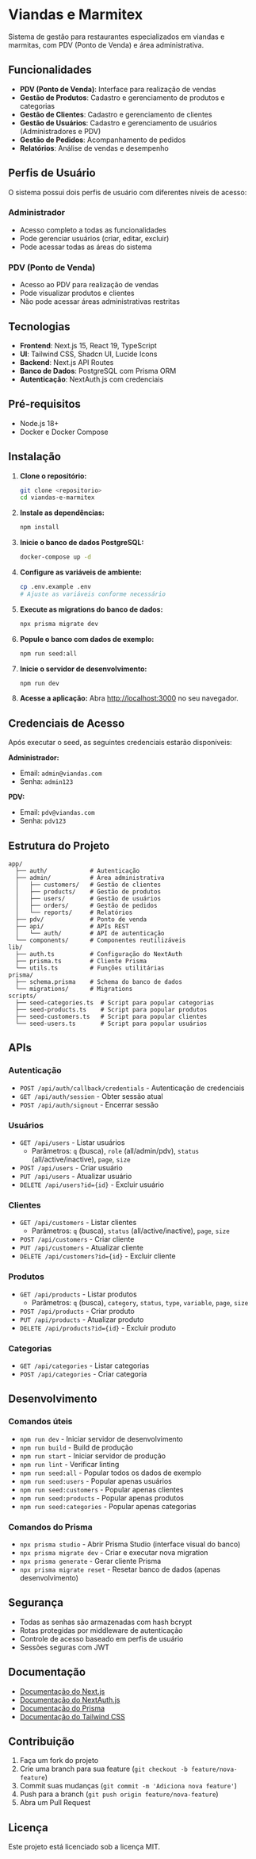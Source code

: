 # Viandas e Marmitex

Sistema de gestão para restaurantes especializados em viandas e marmitas, com PDV (Ponto de Venda) e área administrativa.

## Funcionalidades

- **PDV (Ponto de Venda)**: Interface para realização de vendas
- **Gestão de Produtos**: Cadastro e gerenciamento de produtos e categorias
- **Gestão de Clientes**: Cadastro e gerenciamento de clientes
- **Gestão de Usuários**: Cadastro e gerenciamento de usuários (Administradores e PDV)
- **Gestão de Pedidos**: Acompanhamento de pedidos
- **Relatórios**: Análise de vendas e desempenho

## Perfis de Usuário

O sistema possui dois perfis de usuário com diferentes níveis de acesso:

### Administrador
- Acesso completo a todas as funcionalidades
- Pode gerenciar usuários (criar, editar, excluir)
- Pode acessar todas as áreas do sistema

### PDV (Ponto de Venda)
- Acesso ao PDV para realização de vendas
- Pode visualizar produtos e clientes
- Não pode acessar áreas administrativas restritas

## Tecnologias

- **Frontend**: Next.js 15, React 19, TypeScript
- **UI**: Tailwind CSS, Shadcn UI, Lucide Icons
- **Backend**: Next.js API Routes
- **Banco de Dados**: PostgreSQL com Prisma ORM
- **Autenticação**: NextAuth.js com credenciais

## Pré-requisitos

- Node.js 18+
- Docker e Docker Compose

## Instalação

1. **Clone o repositório:**
   ```bash
   git clone <repositorio>
   cd viandas-e-marmitex
   ```

2. **Instale as dependências:**
   ```bash
   npm install
   ```

3. **Inicie o banco de dados PostgreSQL:**
   ```bash
   docker-compose up -d
   ```

4. **Configure as variáveis de ambiente:**
   ```bash
   cp .env.example .env
   # Ajuste as variáveis conforme necessário
   ```

5. **Execute as migrations do banco de dados:**
   ```bash
   npx prisma migrate dev
   ```

6. **Popule o banco com dados de exemplo:**
   ```bash
   npm run seed:all
   ```

7. **Inicie o servidor de desenvolvimento:**
   ```bash
   npm run dev
   ```

8. **Acesse a aplicação:**
   Abra [http://localhost:3000](http://localhost:3000) no seu navegador.

## Credenciais de Acesso

Após executar o seed, as seguintes credenciais estarão disponíveis:

**Administrador:**
- Email: `admin@viandas.com`
- Senha: `admin123`

**PDV:**
- Email: `pdv@viandas.com`
- Senha: `pdv123`

## Estrutura do Projeto

```
app/
  ├── auth/            # Autenticação
  ├── admin/           # Área administrativa
  │   ├── customers/   # Gestão de clientes
  │   ├── products/    # Gestão de produtos
  │   ├── users/       # Gestão de usuários
  │   ├── orders/      # Gestão de pedidos
  │   └── reports/     # Relatórios
  ├── pdv/             # Ponto de venda
  ├── api/             # APIs REST
  │   └── auth/        # API de autenticação
  └── components/      # Componentes reutilizáveis
lib/
  ├── auth.ts          # Configuração do NextAuth
  ├── prisma.ts        # Cliente Prisma
  └── utils.ts         # Funções utilitárias
prisma/
  ├── schema.prisma    # Schema do banco de dados
  └── migrations/      # Migrations
scripts/
  ├── seed-categories.ts  # Script para popular categorias
  ├── seed-products.ts    # Script para popular produtos
  ├── seed-customers.ts   # Script para popular clientes
  └── seed-users.ts       # Script para popular usuários
```

## APIs

### Autenticação

- `POST /api/auth/callback/credentials` - Autenticação de credenciais
- `GET /api/auth/session` - Obter sessão atual
- `POST /api/auth/signout` - Encerrar sessão

### Usuários

- `GET /api/users` - Listar usuários
  - Parâmetros: `q` (busca), `role` (all/admin/pdv), `status` (all/active/inactive), `page`, `size`
- `POST /api/users` - Criar usuário
- `PUT /api/users` - Atualizar usuário
- `DELETE /api/users?id={id}` - Excluir usuário

### Clientes

- `GET /api/customers` - Listar clientes
  - Parâmetros: `q` (busca), `status` (all/active/inactive), `page`, `size`
- `POST /api/customers` - Criar cliente
- `PUT /api/customers` - Atualizar cliente
- `DELETE /api/customers?id={id}` - Excluir cliente

### Produtos

- `GET /api/products` - Listar produtos
  - Parâmetros: `q` (busca), `category`, `status`, `type`, `variable`, `page`, `size`
- `POST /api/products` - Criar produto
- `PUT /api/products` - Atualizar produto
- `DELETE /api/products?id={id}` - Excluir produto

### Categorias

- `GET /api/categories` - Listar categorias
- `POST /api/categories` - Criar categoria

## Desenvolvimento

### Comandos úteis

- `npm run dev` - Iniciar servidor de desenvolvimento
- `npm run build` - Build de produção
- `npm run start` - Iniciar servidor de produção
- `npm run lint` - Verificar linting
- `npm run seed:all` - Popular todos os dados de exemplo
- `npm run seed:users` - Popular apenas usuários
- `npm run seed:customers` - Popular apenas clientes
- `npm run seed:products` - Popular apenas produtos
- `npm run seed:categories` - Popular apenas categorias

### Comandos do Prisma

- `npx prisma studio` - Abrir Prisma Studio (interface visual do banco)
- `npx prisma migrate dev` - Criar e executar nova migration
- `npx prisma generate` - Gerar cliente Prisma
- `npx prisma migrate reset` - Resetar banco de dados (apenas desenvolvimento)

## Segurança

- Todas as senhas são armazenadas com hash bcrypt
- Rotas protegidas por middleware de autenticação
- Controle de acesso baseado em perfis de usuário
- Sessões seguras com JWT

## Documentação

- [Documentação do Next.js](https://nextjs.org/docs)
- [Documentação do NextAuth.js](https://next-auth.js.org/)
- [Documentação do Prisma](https://www.prisma.io/docs/)
- [Documentação do Tailwind CSS](https://tailwindcss.com/docs)

## Contribuição

1. Faça um fork do projeto
2. Crie uma branch para sua feature (`git checkout -b feature/nova-feature`)
3. Commit suas mudanças (`git commit -m 'Adiciona nova feature'`)
4. Push para a branch (`git push origin feature/nova-feature`)
5. Abra um Pull Request

## Licença

Este projeto está licenciado sob a licença MIT.